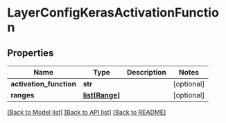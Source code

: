 # LayerConfigKerasActivationFunction

## Properties
Name | Type | Description | Notes
------------ | ------------- | ------------- | -------------
**activation_function** | **str** |  | [optional] 
**ranges** | [**list[Range]**](Range.md) |  | [optional] 

[[Back to Model list]](../README.md#documentation-for-models) [[Back to API list]](../README.md#documentation-for-api-endpoints) [[Back to README]](../README.md)


